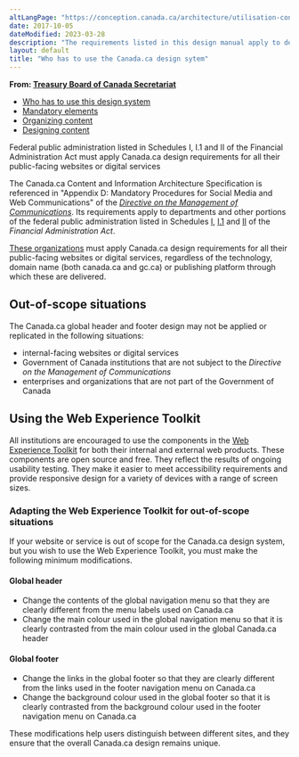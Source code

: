 ```yaml
---
altLangPage: "https://conception.canada.ca/architecture/utilisation-concept-canadaca.html"
date: 2017-10-05
dateModified: 2023-03-28
description: "The requirements listed in this design manual apply to departments and other portions of the federal public administration as set out in Schedules I, I.1 and II of the Financial Administration Act. As such, in-scope institutions must apply Canada.ca design requirements for all public-facing web sites or digital services."
layout: default
title: "Who has to use the Canada.ca design sytem"
---
```

<p class="gc-byline"><strong>From: <a href="https://www.canada.ca/en/treasury-board-secretariat.html">Treasury Board of Canada Secretariat</a></strong></p>
<div class="mrgn-tp-md mrgn-bttm-sm brdr-bttm">
  <div class="row  mrgn-bttm-sm">
    <ul class="toc lst-spcd col-md-12">
      <li class="col-md-4"><a href="usage-canadaca-design.html" class="list-group-item">Who has to use this design system</a> </li>
      <li class="col-md-4"><a href="mandatory-elements.html" class="list-group-item">Mandatory elements</a> </li>
      <li class="col-md-4"><a href="organizing-content.html" class="list-group-item">Organizing content</a> </li>
      <li class="col-md-4"><a href="templates.html" class="list-group-item cust-active active">Designing content</a> </li>
    </ul>
  </div>
</div>
<p class="hidden" id="#who-has-to-use">Federal public administration listed in Schedules I, I.1 and II of the Financial Administration Act must apply Canada.ca design requirements for all their public-facing websites or digital services</p>
<p>The Canada.ca Content and Information Architecture Specification is referenced in "Appendix D: Mandatory Procedures for Social Media and Web Communications" of the&nbsp;<a href="http://www.tbs-sct.gc.ca/pol/doc-eng.aspx?id=30682"><cite>Directive on the  Management of Communications</cite></a>. Its requirements apply to departments and other  portions of the federal public administration listed in Schedules&nbsp;<a href="https://laws-lois.justice.gc.ca/eng/acts/f-11/page-19.html#docCont">I</a>,&nbsp;<a href="https://laws-lois.justice.gc.ca/eng/acts/f-11/page-20.html#docCont">I.1</a>&nbsp;and&nbsp;<a href="https://laws-lois.justice.gc.ca/eng/acts/f-11/page-21.html#docCont">II</a>&nbsp;of the <cite>Financial Administration Act</cite>.</p>
<p><a href="https://www.canada.ca/en/government/about/design-system/institutions-list.html">These organizations</a> must apply Canada.ca design requirements for all their public-facing  websites or digital services, regardless of the technology, domain name (both canada.ca and gc.ca) or  publishing platform through which these are delivered. </p>
<h2>Out-of-scope situations</h2>
<p>The Canada.ca global  header and footer design may not be applied or replicated in the following  situations:</p>
<ul>
  <li>internal-facing  websites or digital services </li>
  <li>Government of Canada institutions that are not subject to the <cite>Directive on the Management of Communications</cite></li>
  <li>enterprises  and organizations that are not part of the Government of Canada </li>
</ul>
<h2>Using the Web Experience Toolkit</h2>
<p>All institutions are encouraged to use the components in the <a href="http://www.tbs-sct.gc.ca/hgw-cgf/oversight-surveillance/communications/ws-nw/wet-boew-eng.asp">Web Experience  Toolkit</a>&nbsp;for  both their internal and external web products. These components are open source and free. They reflect the results of  ongoing usability testing. They make it easier to meet accessibility requirements and  provide responsive design for a variety of devices with a range of screen  sizes.</p>
<h3>Adapting the Web Experience Toolkit for out-of-scope situations</h3>
<p>If your website or service is out of scope for the Canada.ca design system, but you wish to use the Web Experience Toolkit, you must make the following minimum  modifications.</p>
<h4>Global header</h4>
<ul type="disc">
  <li>Change the contents of the global navigation menu so that they are clearly different from the menu labels used on Canada.ca</li>
  <li>Change the main colour used in the global navigation menu so that it is clearly contrasted from the main colour used in the global Canada.ca header</li>
</ul>
<h4>Global footer</h4>
<ul type="disc">
  <li>Change the links in the global footer so that they are clearly different from the links used in the footer navigation menu on Canada.ca</li>
  <li>Change the background colour used in the global footer so that it is clearly contrasted from the background colour used in the footer navigation menu on Canada.ca</li>
</ul>
<p>These modifications help users distinguish between different sites, and they ensure that the overall Canada.ca design remains unique.</p>
